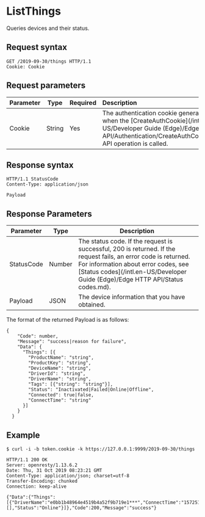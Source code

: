 # ListThings

Queries devices and their status.

## Request syntax

```
GET /2019-09-30/things HTTP/1.1
Cookie: Cookie
```

## Request parameters

|Parameter|Type|Required|Description|
|:--------|----|--------|:----------|
|Cookie|String|Yes|The authentication cookie generated when the [CreateAuthCookie](/intl.en-US/Developer Guide (Edge)/Edge HTTP API/Authentication/CreateAuthCookie.md) API operation is called.|

## Response syntax

```
HTTP/1.1 StatusCode
Content-Type: application/json

Payload
```

## Response Parameters

|Parameter|Type|Description|
|---------|----|-----------|
|StatusCode|Number|The status code. If the request is successful, 200 is returned. If the request fails, an error code is returned. For information about error codes, see [Status codes](/intl.en-US/Developer Guide (Edge)/Edge HTTP API/Status codes.md).|
|Payload|JSON|The device information that you have obtained.|

The format of the returned Payload is as follows:

```
{
    "Code": number,
    "Message": "success|reason for failure",
    "Data": {
      "Things": [{
        "ProductName": "string",
        "ProductKey": "string",
        "DeviceName": "string",
        "DriverId": "string",
        "DriverName": "string",
        "Tags": [{"string": "string"}],
        "Status": "Inactivated|Failed|Online|Offline",
        "Connected": true|false,
        "ConnectTime": "string"
      }]
    }
  }
```

## Example

```
$ curl -i -b token.cookie -k https://127.0.0.1:9999/2019-09-30/things

HTTP/1.1 200 OK
Server: openresty/1.13.6.2
Date: Thu, 31 Oct 2019 08:23:21 GMT
Content-Type: application/json; charset=utf-8
Transfer-Encoding: chunked
Connection: keep-alive

{"Data":{"Things":[{"DriverName":"e0bb1b48964e4519b4a52f9b719e1***","ConnectTime":"1572510191943","DeviceName":"GjCb9LKXgcKXeluG****","DriverId":"","ProductKey":"","Connected":true,"ProductName":"","Tags":[],"Status":"Online"}]},"Code":200,"Message":"success"}
```

